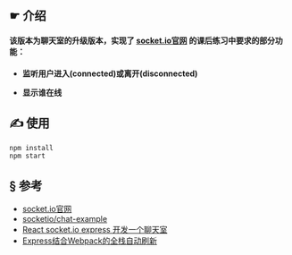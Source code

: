 ## ☛ 介绍

#### 该版本为聊天室的升级版本，实现了 [socket.io官网](https://socket.io/get-started/chat/) 的课后练习中要求的部分功能：
  

- **监听用户进入(connected)或离开(disconnected)**

- **显示谁在线**


## ✍ 使用

	npm install
	npm start

## § 参考

- [socket.io官网](https://socket.io/get-started/chat/)
- [socketio/chat-example](https://github.com/socketio/chat-example)
- [React socket.io express 开发一个聊天室](https://juejin.im/entry/58a3f4dbb123db00545f8c68)
- [Express结合Webpack的全栈自动刷新](http://acgtofe.com/posts/2016/02/full-live-reload-for-express-with-webpack)